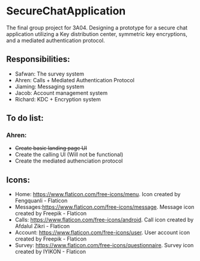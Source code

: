 # SecureChatApplication
The final group project for 3A04. Designing a prototype for a secure chat application utilizing a Key distribution center, symmetric key encryptions, and a mediated authentication protocol.

## Responsibilities:
- Safwan: The survey system
- Ahren: Calls + Mediated Authentication Protocol
- Jiaming: Messaging system
- Jacob: Account management system
- Richard: KDC + Encryption system

## To do list:
### Ahren:
- ~~Create basic landing page UI~~
- Create the calling UI (Will not be functional)
- Create the mediated authenciation protocol

## Icons:
- Home: https://www.flaticon.com/free-icons/menu. Icon created by Fengquanli - Flaticon
- Messages:https://www.flaticon.com/free-icons/message. Message icon created by Freepik - Flaticon
- Calls: https://www.flaticon.com/free-icons/android. Call icon created by Afdalul Zikri - Flaticon
- Account: https://www.flaticon.com/free-icons/user. User account icon created by Freepik - Flaticon
- Survey: https://www.flaticon.com/free-icons/questionnaire. Survey icon created by IYIKON - Flaticon